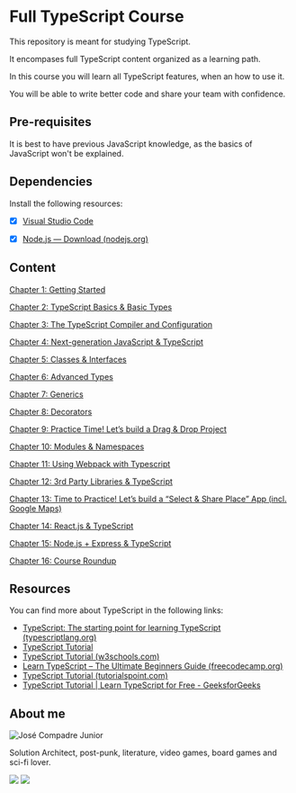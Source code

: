 # Full TypeScript Course

This repository is meant for studying TypeScript.

It encompases full TypeScript content organized as a learning path.

In this course you will learn all TypeScript features, when an how to use it.

You will be able to write better code and share your team with confidence.

## Pre-requisites

It is best to have previous JavaScript knowledge, as the basics of JavaScript won't be explained.

## Dependencies

Install the following resources:

- [x] [Visual Studio Code](https://code.visualstudio.com/download)

- [x] [Node.js — Download (nodejs.org)](https://nodejs.org/en/download)

## Content

[Chapter 1: Getting Started](./Chapter-01/README.md)

[Chapter 2: TypeScript Basics & Basic Types](./Chapter-02/README.md)

[Chapter 3: The TypeScript Compiler and Configuration](./Chapter-03/README.md)

[Chapter 4: Next-generation JavaScript & TypeScript](./Chapter-04/README.md)

[Chapter 5: Classes & Interfaces](./Chapter-05/README.md)

[Chapter 6: Advanced Types](./Chapter-06/README.md)

[Chapter 7: Generics](./Chapter-07/README.md)

[Chapter 8: Decorators](./Chapter-08/README.md)

[Chapter 9: Practice Time! Let’s build a Drag & Drop Project](./Chapter-09/README.md)

[Chapter 10: Modules & Namespaces](./Chapter-10/README.md)

[Chapter 11: Using Webpack with Typescript](./Chapter-11/README.md)

[Chapter 12: 3rd Party Libraries & TypeScript](./Chapter-12/README.md)

[Chapter 13: Time to Practice! Let’s build a “Select & Share Place” App (incl. Google Maps)](./Chapter-13/README.md)

[Chapter 14: React.js & TypeScript](./Chapter-14/README.md)

[Chapter 15: Node.js + Express & TypeScript](./Chapter-15/README.md)

[Chapter 16: Course Roundup ](./Chapter-16/README.md)

## Resources

You can find more about TypeScript in the following links:

- [TypeScript: The starting point for learning TypeScript (typescriptlang.org)](https://www.typescriptlang.org/docs/)
- [TypeScript Tutorial](https://www.typescripttutorial.net/)
- [TypeScript Tutorial (w3schools.com)](https://www.w3schools.com/typescript/)
- [Learn TypeScript – The Ultimate Beginners Guide (freecodecamp.org)](https://www.freecodecamp.org/news/learn-typescript-beginners-guide/)
- [TypeScript Tutorial (tutorialspoint.com)](https://www.tutorialspoint.com/typescript/index.htm)
- [TypeScript Tutorial | Learn TypeScript for Free - GeeksforGeeks](https://www.geeksforgeeks.org/typescript/)

## About me

![José Compadre Junior](https://avatars.githubusercontent.com/u/13987735?v=4&s=156)

Solution Architect, post-punk, literature, video games, board games and sci-fi lover.

[![](https://img.shields.io/badge/GitHub-100000?style=for-the-badge&logo=github&logoColor=white)](https://github.com/compadrejunior) [![](https://img.shields.io/badge/LinkedIn-0077B5?style=for-the-badge&logo=linkedin&logoColor=white)](https://www.linkedin.com/in/josecompadre/)
